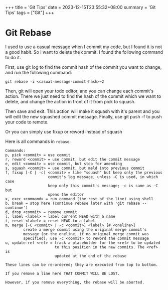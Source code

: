 +++
title = 'Git Tips'
date = 2023-12-15T23:55:32+08:00
summary = 'Git Tips'
tags = ["Git"]
+++

# Git Rebase

I used to use a casual message when I commit my code, but I found it is not a good habit. So I want to delete the commit. I found the following command to do it.

First, use git log to find the commit hash of the commit you want to change, and run the following command:

```
git rebase -i <casual-message-commit-hash>~2
```

Then, git will open your todo editor, and you can change each commit's action. There we just need to find the hash of the commit which we want to delete, and change the action in front of it from pick to squash.

Then save and exit.
This action will make it squash with it's parent and you will edit the new squashed commit message. Finally, use git push -f to push your code to remote.

Or you can simply use fixup or reword instead of squash

Here is all commands in `rebase`:

```
Commands:
p, pick <commit> = use commit
r, reword <commit> = use commit, but edit the commit message
e, edit <commit> = use commit, but stop for amending
s, squash <commit> = use commit, but meld into previous commit
f, fixup [-C | -c] <commit> = like "squash" but keep only the previous
                   commit's log message, unless -C is used, in which case
                   keep only this commit's message; -c is same as -C but
                   opens the editor
x, exec <command> = run command (the rest of the line) using shell
b, break = stop here (continue rebase later with 'git rebase --continue')
d, drop <commit> = remove commit
l, label <label> = label current HEAD with a name
t, reset <label> = reset HEAD to a label
m, merge [-C <commit> | -c <commit>] <label> [# <oneline>]
        create a merge commit using the original merge commit's
        message (or the oneline, if no original merge commit was
        specified); use -c <commit> to reword the commit message
u, update-ref <ref> = track a placeholder for the <ref> to be updated
                      to this position in the new commits. The <ref> is
                      updated at the end of the rebase

These lines can be re-ordered; they are executed from top to bottom.

If you remove a line here THAT COMMIT WILL BE LOST.

However, if you remove everything, the rebase will be aborted.

```
